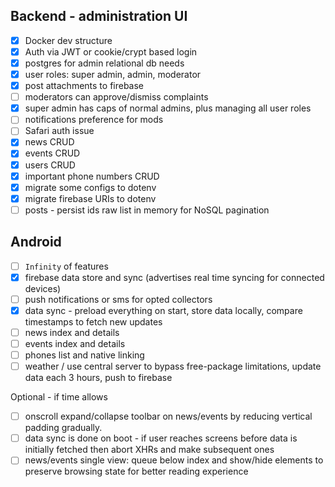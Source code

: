 ## Backend - administration UI

- [x] Docker dev structure
- [x] Auth via JWT or cookie/crypt based login
- [x] postgres for admin relational db needs
- [x] user roles: super admin, admin, moderator
- [x] post attachments to firebase
- [ ] moderators can approve/dismiss complaints
- [x] super admin has caps of normal admins, plus managing all user roles
- [ ] notifications preference for mods
- [ ] Safari auth issue
- [x] news CRUD
- [x] events CRUD
- [x] users CRUD
- [x] important phone numbers CRUD
- [x] migrate some configs to dotenv
- [x] migrate firebase URIs to dotenv
- [ ] posts - persist ids raw list in memory for NoSQL pagination
<!-- https://am.elh.solutions/events/edit/40411111111111111 -->


## Android

- [ ] `Infinity` of features
- [x] firebase data store and sync (advertises real time syncing for connected devices)
- [ ] push notifications or sms for opted collectors
- [x] data sync - preload everything on start, store data locally, compare timestamps to fetch new updates
- [ ] news index and details
- [ ] events index and details
- [ ] phones list and native linking
- [ ] weather / use central server to bypass free-package limitations, update data each 3 hours, push to firebase

Optional - if time allows

- [ ] onscroll expand/collapse toolbar on news/events by reducing vertical padding gradually.
- [ ] data sync is done on boot - if user reaches screens before data is initially fetched then abort XHRs and make subsequent ones
- [ ] news/events single view: queue below index and show/hide elements to preserve browsing state for better reading experience

<!-- and more to come (send help) -->
